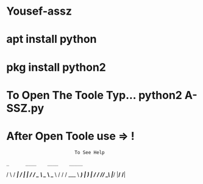 # Yousef-assz

# apt install python

# pkg install python2

# To Open The Toole Typ... python2 A-SSZ.py

# After Open Toole use => !
                             To See Help

    _      ____    ____    _____
   / \    / ___|  / ___|  |__  /
  / _ \   \___ \  \___ \    / /
 / ___ \   ___) |  ___) |  / /_
/_/   \_\ |____/  |____/  /____|
